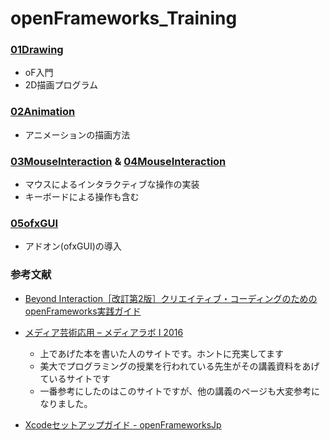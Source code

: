 # openFrameworks_Training
### [01Drawing](https://github.com/Wotipati/openFrameworksTraining/tree/master/01Drawing)
- oF入門  
- 2D描画プログラム  

### [02Animation](https://github.com/Wotipati/openFrameworksTraining/tree/master/02Animation)
- アニメーションの描画方法  

### [03MouseInteraction](https://github.com/Wotipati/openFrameworksTraining/tree/master/03MouseInteraction) & [04MouseInteraction](https://github.com/Wotipati/openFrameworksTraining/tree/master/04MouseInteraction2)
- マウスによるインタラクティブな操作の実装
- キーボードによる操作も含む

### [05ofxGUI](https://github.com/Wotipati/openFrameworksTraining/tree/master/05ofxGUI)
- アドオン(ofxGUI)の導入 

### 参考文献
- [Beyond Interaction［改訂第2版］クリエイティブ・コーディングのためのopenFrameworks実践ガイド](http://www.bnn.co.jp/books/3926/)
- [メディア芸術応用 – メディアラボ I 2016](http://yoppa.org/tau_media16)
  - 上であげた本を書いた人のサイトです。ホントに充実してます
  - 美大でプログラミングの授業を行われている先生がその講義資料をあげているサイトです
  - 一番参考にしたのはこのサイトですが、他の講義のページも大変参考になりました。

- [Xcodeセットアップガイド - openFrameworksJp](http://openframeworks.jp/setup/xcode/)
